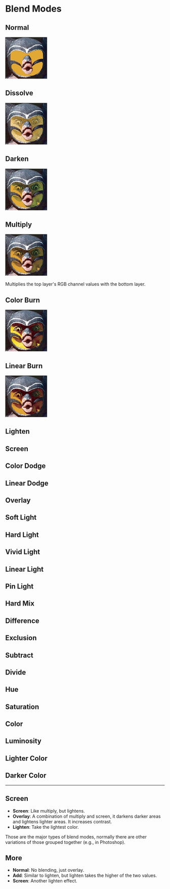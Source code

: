 # Blend Modes

## Normal

![Normal](assets/blend-mode-normal.png)

## Dissolve

![Dissolve](assets/blend-mode-dissolve.png)

## Darken

![Darken](assets/blend-mode-darken.png)

## Multiply

![Multiply](assets/blend-mode-multiply.png)

Multiplies the top layer's RGB channel values with the bottom layer.

## Color Burn

![Color Burn](assets/blend-mode-color-burn.png)

## Linear Burn

![Linear Burn](assets/blend-mode-linear-burn.png)

## Lighten

## Screen

## Color Dodge

## Linear Dodge

## Overlay

## Soft Light

## Hard Light

## Vivid Light

## Linear Light

## Pin Light

## Hard Mix

## Difference

## Exclusion

## Subtract

## Divide

## Hue

## Saturation

## Color

## Luminosity

## Lighter Color

## Darker Color

* * *

## Screen



- **Screen**: Like multiply, but lightens.
- **Overlay**: A combination of multiply and screen, it darkens darker areas and lightens lighter areas. It increases contrast.
- **Lighten**: Take the lightest color.

Those are the major types of blend modes, normally there are other variations of those grouped together (e.g., in Photoshop).

## More

- **Normal**: No blending, just overlay.
- **Add**: Similar to lighten, but lighten takes the higher of the two values.
- **Screen**: Another lighten effect.
